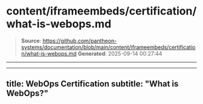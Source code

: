 # content/iframeembeds/certification/what-is-webops.md

> **Source**: https://github.com/pantheon-systems/documentation/blob/main/content/iframeembeds/certification/what-is-webops.md
> **Generated**: 2025-09-14 00:27:44

---

---
title: WebOps Certification
subtitle: "What is WebOps?"
---

<Partial file="certification-guide/what-is-webops.md" />
